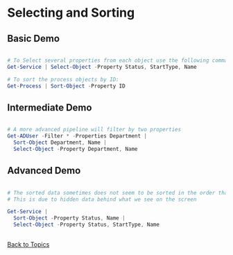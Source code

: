 # Selecting and Sorting

## Basic Demo

```PowerShell

# To Select several properties from each object use the following command
Get-Service | Select-Object -Property Status, StartType, Name

# To sort the process objects by ID:
Get-Process | Sort-Object -Property ID 

```

## Intermediate Demo

```PowerShell

# A more advanced pipeline will filter by two properties
Get-ADUser -Filter * -Properties Department |
  Sort-Object Department, Name |
  Select-Object -Property Department, Name

```

## Advanced Demo

```PowerShell

# The sorted data sometimes does not seem to be sorted in the order that you expect
# This is due to hidden data behind what we see on the screen 

Get-Service |
  Sort-Object -Property Status, Name |
  Select-Object -Property Status, StartType, Name
 

```

[Back to Topics](../README.md#morning-session)

